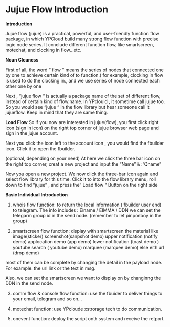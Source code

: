 # Jujue Flow Introduction

**Introduction**
  
Jujue flow (jujue) is a practical, powerful, and user-friendly function flow package, in which YPCloud build many strong flow function with precise logic node series. It conclude different function flow, like smartscreen, motechat, and clocking in flow...etc.
  
**Noun Cleaness**
  
First of all, the word “ flow “ means the series of nodes that connected one by one  to achieve certain kind of to function.( for example, clocking in flow is used to do the clocking in., and we use series of node connected each other one by one
  

Next , “jujue flow “ is actually a package name of the set of different flow, instead of certain kind of flow.name. In YPclould , it sometime call jujue too. So you would see  “jujue “ in the flow library but hear someone call it jujueflow. Keep in mind that  they are same thing.
  
**Load Flow**
So if you now are interested in jujue(flow), you first click right icon (sign in icon) on the right top corner of jujue browser web page and sign in the jujue account.

Next you click the icon left to the account icon , you would find the fbuilder icon. Click it to open the fbuilder.

(optional, depending on your need)
At here we click the three bar icon on the right top corner, creat a new project and input the “Name” & :”Qname”

Now you open a new project. We now click the three-bar icon again and select flow library for this time. Click it to into the flow library menu, roll down to find “jujue” , and press the” Load flow “ Button on the right side

**Basic Individual Introduction**

1.	whois flow
function: to return the local information ( fbuilder user end) to telegram. The info includes : Einame / EIMMA / DDN
we can set the telegarm group id in the send node. (remember to let pinponboy in the group)

2. smartscreen flow
function: display with smartscreen the material like
 image(sticker)
 screenshot(sanpshot demo)
 upper notification (notify demo)
 applocation demo (app demo)
 lower notification (toast demo )
 youtube search  ( youtube demo)
 marquee (marquee demo)
 else eith url (drop demo)

most of them can be complete by changing the detail in the payload node. For example. the url link or the text  in msg.

Also, we can set the smartscreen we want to display on by changinng the  DDN in the send node. 

3. comm flow & console flow
function: use the fbuider to deliver things to your email, telegram and so on...


4. motechat 
function: use YPcloude xstrorage tech to do communication.

5. onevent 
function: deploy the script onth system and receive the  retport.
